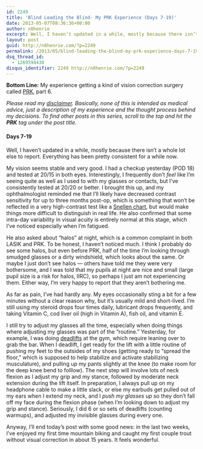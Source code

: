```yaml
---
id: 2249
title: 'Blind Leading the Blind- My PRK Experience (Days 7-19)'
date: 2013-05-07T08:36:36+00:00
author: n8henrie
excerpt: Well, I haven’t updated in a while, mostly because there isn’t a whole lot else to report. Everything has been pretty consistent for a while now.
layout: post
guid: http://n8henrie.com/?p=2249
permalink: /2013/05/blind-leading-the-blind-my-prk-experience-days-7-19/
dsq_thread_id:
  - 1269594438
disqus_identifier: 2249 http://n8henrie.com/?p=2249
---
```

**Bottom Line:** My experience getting a kind of vision correction surgery called <a target="_blank" href="http://en.wikipedia.org/wiki/Photorefractive_keratectomy" title="Photorefractive keratectomy - Wikipedia, the free encyclopedia">PRK</a>, part 6. <!--more-->

_Please read my [disclaimer](http://n8henrie.com/disclaimer). Basically, none of this is intended as medical advice, just a description of my experience and the thought process behind my decisions. To find other posts in this series, scroll to the top and hit the **PRK** tag under the post title._

#### Days 7-19

Well, I haven’t updated in a while, mostly because there isn’t a whole lot else to report. Everything has been pretty consistent for a while now.

My vision seems stable and very good. I had a checkup yesterday (POD 18) and tested at 20/15 in both eyes. Interestingly, I frequently don’t _feel_ like I’m seeing quite as well as I used to with my glasses or contacts, but I’ve consistently tested at 20/20 or better. I brought this up, and my ophthalmologist reminded me that I’ll likely have decreased contrast sensitivity for up to three months post-op, which is something that won’t be reflected in a very high-contrast test like a <a target="_blank" href="http://en.wikipedia.org/wiki/Snellen_chart" title="Snellen chart">Snellen chart</a>, but would make things more difficult to distinguish in real life. He also confirmed that some intra-day variability in visual acuity is entirely normal at this stage, which I’ve noticed especially when I’m fatigued.

He also asked about “halos” at night, which is a common complaint in both LASIK and PRK. To be honest, I haven’t noticed much. I think I probably do see some halos, but even before PRK, half of the time I’m looking through smudged glasses or a dirty windshield, which looks about the same. Or maybe I just don’t see halos — others have told me they were very bothersome, and I was told that my pupils at night are nice and small (large pupil size is a risk for halos, IIRC), so perhaps I just am not experiencing them. Either way, I’m very happy to report that they aren’t bothering me.

As far as pain, I’ve had hardly any. My eyes occasionally sting a bit for a few minutes without a clear reason why, but it’s usually mild and short-lived. I’m still using my steroid drops four times daily, lubricant drops frequently, and taking Vitamin C, cod liver oil (high in Vitamin A), fish oil, and vitamin E.

I still try to adjust my glasses all the time, especially when doing things where adjusting my glasses was part of the “routine.” Yesterday, for example, I was doing <a target="_blank" href="http://www.exrx.net/WeightExercises/ErectorSpinae/BBDeadlift.html" title="Barbell Deadlift - ExRx.net">deadlifts</a> at the gym, which require leaning over to grab the bar. When I deadlift, I get ready for the lift with a little routine of pushing my feet to the outsides of my shoes (getting ready to “spread the floor,” which is supposed to help stabilize and activate stabilizing musculature), and pulling up my pants slightly at the knee (to make room for the deep knee bend to folllow). The next step will involve lots of neck flexion as I adjust my grip and my stance, followed by moderate neck extension during the lift itself. In preparation, I always pull up on my headphone cable to make a little slack, or else my earbuds get pulled out of my ears when I extend my neck, and I _push my glasses up_ so they don’t fall off my face during the flexion phase (when I’m looking down to adjust my grip and stance). Seriously, I did 6 or so sets of deadlifts (counting warmups), and adjusted my invisible glasses during every one.

Anyway, I’ll end today’s post with some good news: in the last two weeks, I’ve enjoyed my first time mountain biking and caught my first couple trout without visual correction in about 15 years. It feels wonderful.